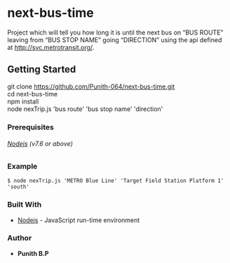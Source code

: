 # next-bus-time
Project which will tell you how long it is until the next bus on “BUS ROUTE” leaving from “BUS STOP NAME” going “DIRECTION” using the api defined at http://svc.metrotransit.org/.

## Getting Started 

git clone https://github.com/Punith-064/next-bus-time.git  </br>
cd next-bus-time </br>
npm install       </br>
node nexTrip.js  'bus route'   'bus stop name'   'direction' 
  
###  Prerequisites
###### [Nodejs](https://nodejs.org/en/download/) (v7.6 or above) 

### Example
```
$ node nexTrip.js 'METRO Blue Line' 'Target Field Station Platform 1' 'south'
```

### Built With

* [Nodejs](https://nodejs.org/en/download/) - JavaScript run-time environment

### Author

* **Punith B.P**
